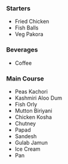 ### Starters
- Fried Chicken 
- Fish Balls
- Veg Pakora

### Beverages
- Coffee

### Main Course
- Peas Kachori
- Kashmiri Aloo Dum
- Fish Orly
- Mutton Biriyani
- Chicken Kosha 
- Chutney 
- Papad
- Sandesh
- Gulab Jamun
- Ice Cream
- Pan